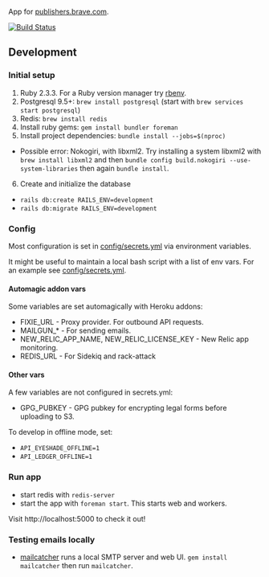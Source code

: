 App for [publishers.brave.com](https://publishers.brave.com).

[![Build Status](https://travis-ci.org/brave/publishers.svg?branch=master)](https://travis-ci.org/brave/publishers)

## Development

### Initial setup

1. Ruby 2.3.3. For a Ruby version manager try [rbenv](https://github.com/rbenv/rbenv).
2. Postgresql 9.5+: `brew install postgresql` (start with `brew services start postgresql`)
3. Redis: `brew install redis`
4. Install ruby gems: `gem install bundler foreman`
5. Install project dependencies: `bundle install --jobs=$(nproc)`
  - Possible error: Nokogiri, with libxml2. Try installing a system libxml2 with `brew install libxml2` and then `bundle config build.nokogiri --use-system-libraries` then again `bundle install`.
6. Create and initialize the database
  - `rails db:create RAILS_ENV=development`
  - `rails db:migrate RAILS_ENV=development`

### Config

Most configuration is set in [config/secrets.yml](https://github.com/brave/publishers/blob/master/config/secrets.yml) via environment variables.

It might be useful to maintain a local bash script with a list of env vars. For an example see [config/secrets.yml](https://github.com/brave/publishers/blob/master/docs/publishers-secrets.example.sh).

#### Automagic addon vars

Some variables are set automagically with Heroku addons:

- FIXIE_URL - Proxy provider. For outbound API requests.
- MAILGUN_* - For sending emails.
- NEW_RELIC_APP_NAME, NEW_RELIC_LICENSE_KEY - New Relic app monitoring.
- REDIS_URL - For Sidekiq and rack-attack

#### Other vars

A few variables are not configured in secrets.yml:

- GPG_PUBKEY - GPG pubkey for encrypting legal forms before uploading to S3.

To develop in offline mode, set:
- `API_EYESHADE_OFFLINE=1`
- `API_LEDGER_OFFLINE=1`

### Run app

- start redis with `redis-server`
- start the app with `foreman start`.  This starts web and workers.

Visit http://localhost:5000 to check it out!

### Testing emails locally

- [mailcatcher](https://github.com/sj26/mailcatcher) runs a local SMTP server and web UI. `gem install mailcatcher` then run `mailcatcher`.

